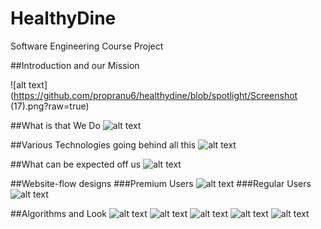 # HealthyDine
Software Engineering Course Project

##Introduction and our Mission

![alt text](https://github.com/propranu6/healthydine/blob/spotlight/Screenshot (17).png?raw=true)

##What is that We Do
![alt text](https://github.com/[propranu6]/[healthydine]/blob/[spotlight]/intro.jpg?raw=true)

##Various Technologies going behind all this
![alt text](https://github.com/[propranu6]/[healthydine]/blob/[spotlight]/intro.jpg?raw=true)

##What can be expected off us
![alt text](https://github.com/[propranu6]/[healthydine]/blob/[spotlight]/intro.jpg?raw=true)

##Website-flow designs
###Premium Users
![alt text](https://github.com/[propranu6]/[healthydine]/blob/[spotlight]/intro.jpg?raw=true)
###Regular Users
![alt text](https://github.com/[propranu6]/[healthydine]/blob/[spotlight]/intro.jpg?raw=true)

##Algorithms and Look
![alt text](https://github.com/[propranu6]/[healthydine]/blob/[spotlight]/intro.jpg?raw=true)
![alt text](https://github.com/[propranu6]/[healthydine]/blob/[spotlight]/intro.jpg?raw=true)
![alt text](https://github.com/[propranu6]/[healthydine]/blob/[spotlight]/intro.jpg?raw=true)
![alt text](https://github.com/[propranu6]/[healthydine]/blob/[spotlight]/intro.jpg?raw=true)
![alt text](https://github.com/[propranu6]/[healthydine]/blob/[spotlight]/intro.jpg?raw=true)
